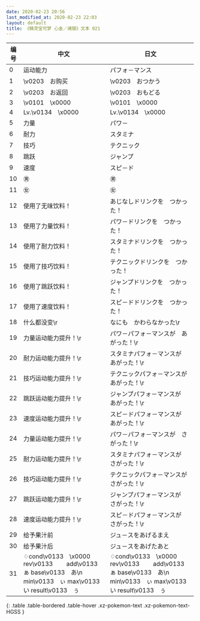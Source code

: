 ```yaml
---
date: 2020-02-23 20:56
last_modified_at: 2020-02-23 22:03
layout: default
title: 《精灵宝可梦 心金／魂银》文本 021
---
```

| 编号 | 中文 | 日文 |
| ---- | ---- | ---- |
| 0 | 运动能力 | パフォ－マンス |
| 1 | \v0203　お购买 | \v0203　おつかう |
| 2 | \v0203　お返回 | \v0203　おもどる |
| 3 | \v0101　\x0000 | \v0101　\x0000 |
| 4 | Lv.\v0134　\x0000 | Lv.\v0134　\x0000 |
| 5 | 力量 | パワ－ |
| 6 | 耐力 | スタミナ |
| 7 | 技巧 | テクニック |
| 8 | 跳跃 | ジャンプ |
| 9 | 速度 | スピ－ド |
| 10 | ㊚ | ㊚ |
| 11 | ㊛ | ㊛ |
| 12 | 使用了无味饮料！ | あじなしドリンクを　つかった！ |
| 13 | 使用了力量饮料！ | パワ－ドリンクを　つかった！ |
| 14 | 使用了耐力饮料！ | スタミナドリンクを　つかった！ |
| 15 | 使用了技巧饮料！ | テクニックドリンクを　つかった！ |
| 16 | 使用了跳跃饮料！ | ジャンプドリンクを　つかった！ |
| 17 | 使用了速度饮料！ | スピ－ドドリンクを　つかった！ |
| 18 | 什么都没变\r | なにも　かわらなかった\r |
| 19 | 力量运动能力提升！\r | パワ－パフォ－マンスが　あがった！\r |
| 20 | 耐力运动能力提升！\r | スタミナパフォ－マンスが　あがった！\r |
| 21 | 技巧运动能力提升！\r | テクニックパフォ－マンスが　あがった！\r |
| 22 | 跳跃运动能力提升！\r | ジャンプパフォ－マンスが　あがった！\r |
| 23 | 速度运动能力提升！\r | スピ－ドパフォ－マンスが　あがった！\r |
| 24 | 力量运动能力提升！\r | パワ－パフォ－マンスが　さがった！\r |
| 25 | 耐力运动能力提升！\r | スタミナパフォ－マンスが　さがった！\r |
| 26 | 技巧运动能力提升！\r | テクニックパフォ－マンスが　さがった！\r |
| 27 | 跳跃运动能力提升！\r | ジャンプパフォ－マンスが　さがった！\r |
| 28 | 速度运动能力提升！\r | スピ－ドパフォ－マンスが　さがった！\r |
| 29 | 给予果汁前 | ジュ－スをあげるまえ |
| 30 | 给予果汁后 | ジュ－スをあげたあと |
| 31 | ♢cond\v0133　\x0000 rev\v0133　　 add\v0133　ぁ base\v0133　あ\n min\v0133　ぃ max\v0133　い result\v0133　ぅ | ♢cond\v0133　\x0000 rev\v0133　　 add\v0133　ぁ base\v0133　あ\n min\v0133　ぃ max\v0133　い result\v0133　ぅ |
{: .table .table-bordered .table-hover .xz-pokemon-text .xz-pokemon-text-HGSS }